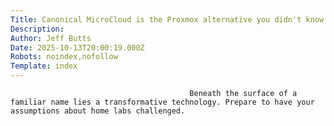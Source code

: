 ```yaml
---
Title: Canonical MicroCloud is the Proxmox alternative you didn't know about
Description: 
Author: Jeff Butts
Date: 2025-10-13T20:00:19.000Z
Robots: noindex,nofollow
Template: index
---
```


                                            Beneath the surface of a familiar name lies a transformative technology. Prepare to have your assumptions about home labs challenged.
                                        